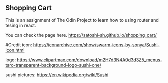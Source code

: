 ## Shopping Cart 

This is an assignment of The Odin Project to learn how to using router and tesing in react.

You can check the page here. https://satoshi-sh.github.io/shopping_cart/

#Credit 
icon: https://iconarchive.com/show/swarm-icons-by-sonya/Sushi-icon.html

logo: https://www.clipartmax.com/download/m2H7d3N4A0d3d3Z5_menus-taro-transparent-background-logo-sushi-one/ 


sushi pictures:
https://en.wikipedia.org/wiki/Sushi
